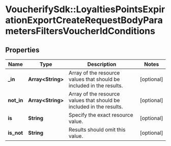 # VoucherifySdk::LoyaltiesPointsExpirationExportCreateRequestBodyParametersFiltersVoucherIdConditions

## Properties

| Name | Type | Description | Notes |
| ---- | ---- | ----------- | ----- |
| **_in** | **Array&lt;String&gt;** | Array of the resource values that should be included in the results. | [optional] |
| **not_in** | **Array&lt;String&gt;** | Array of the resource values that should be included in the results. | [optional] |
| **is** | **String** | Specify the exact resource value. | [optional] |
| **is_not** | **String** | Results should omit this value. | [optional] |

